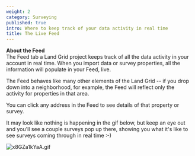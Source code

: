 ```yaml
---
weight: 2
category: Surveying
published: true
intro: Where to keep track of your data activity in real time
title: The Live Feed
---
```

**About the Feed**  
The Feed tab a Land Grid project keeps track of all the data activity in your account in real time. When you import data or survey properties, all the information will populate in your Feed, live.

The Feed behaves like many other elements of the Land Grid -- if you drop down into a neighborhood, for example, the Feed will reflect only the activity for properties in that area.

You can click any address in the Feed to see details of that property or survey.

It may look like nothing is happening in the gif below, but keep an eye out and you'll see a couple surveys pop up there, showing you what it's like to see surveys coming through in real time :-)

![x8GZa1kYaA.gif]({{site.baseurl}}/img/x8GZa1kYaA.gif)

